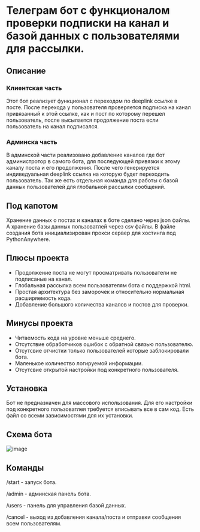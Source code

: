 # Телеграм бот с функционалом проверки подписки на канал и базой данных с пользователями для рассылки.
## Описание
### Клиентская часть
Этот бот реализует функционал с переходом по deeplink ссылке в посте. После перехода у пользователя проверяется подписка на канал привязанный к этой ссылке, как и пост по которому перешел пользователь, после высылается продолжение поста если пользователь на канал подписался.
### Админска часть 
В админской части реализовано добавление каналов где бот администротор в самого бота, для последующей привязки к этому каналу поста и его продолжения. После чего генерируется индиведуальная deeplink ссылка на которую будет переходить пользователь.
Так же есть отдельная команда для работы с базой данных пользователей для глобальной рассылки сообщений.
## Под капотом
Хранение данных о постах и каналах в боте сделано через json файлы. А хранение базы данных пользоватлей через csv файлы.
В файле создания бота инициализирован прокси сервер для хостинга под PythonAnywhere.
## Плюсы проекта
- Продолжение поста не могут просматривать пользователи не подписаные на канал.
- Глобальная рассылка всем пользователям бота c поддержкой html.
- Простая архитектура без заморочек и относительно нормальная расширяемость кода.
- Добавление большого количества каналов и постов для проверки.
## Минусы проекта
- Читаемость кода на уровне меньше среднего.
- Отсутствие обработчиков ошибок с обратной связью пользователю.
- Отсутсвие отчистки только пользователей которые заблокировали бота.
- Маленькое количество логируемой информации.
- Отсутсвие открытой настройки под конкретного пользователя.
## Установка 
Бот не предназначен для массового использования. Для его настройки под конкретного пользоватлея требуется вписывать все в сам код. Есть файл со всеми зависимостями для их установки.
## Cхема бота
![image](https://github.com/user-attachments/assets/8f479e77-7290-4404-afbc-4e346f2d79a3)
## Команды
/start - запуск бота.

/admin - админская панель бота.

/users - панель для управления базой данных.

/cancel - выход из добавления канала/поста и отправки сообщения всем пользователям.
